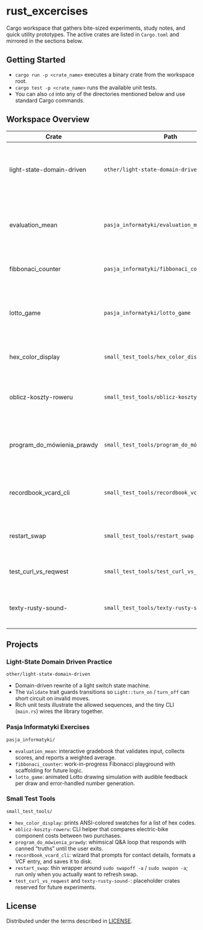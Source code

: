 # rust_excercises

Cargo workspace that gathers bite-sized experiments, study notes, and quick utility prototypes. The active crates are listed in `Cargo.toml` and mirrored in the sections below.

## Getting Started
- `cargo run -p <crate_name>` executes a binary crate from the workspace root.
- `cargo test -p <crate_name>` runs the available unit tests.
- You can also `cd` into any of the directories mentioned below and use standard Cargo commands.

## Workspace Overview
| Crate | Path | Description |
| --- | --- | --- |
| light-state-domain-driven | `other/light-state-domain-driven` | Domain-driven light switch with guarded state transitions and thorough tests. |
| evaluation_mean | `pasja_informatyki/evaluation_mean` | Interactive gradebook that validates input and prints a weighted average. |
| fibbonaci_counter | `pasja_informatyki/fibbonaci_counter` | Scaffold for future Fibonacci exploration. |
| lotto_game | `pasja_informatyki/lotto_game` | Animated Lotto drawing with audible feedback and guarded number generation. |
| hex_color_display | `small_test_tools/hex_color_display` | Prints ANSI swatches for a list of hex colors. |
| oblicz-koszty-roweru | `small_test_tools/oblicz-koszty-roweru` | Compares electric-bike component costs between purchases. |
| program_do_mówienia_prawdy | `small_test_tools/program_do_mówienia_prawdy` | Simple loop that responds with canned truths to predefined prompts. |
| recordbook_vcard_cli | `small_test_tools/recordbook_vcard_cli` | CLI wizard that collects contact details and writes a VCF record. |
| restart_swap | `small_test_tools/restart_swap` | Wraps `sudo swapoff -a` / `sudo swapon -a` for quick swap refresh. |
| test_curl_vs_reqwest | `small_test_tools/test_curl_vs_reqwest` | Placeholder for HTTP benchmarking experiments. |
| texty-rusty-sound- | `small_test_tools/texty-rusty-sound-` | Placeholder for audio or text processing prototypes. |

## Projects

### Light-State Domain Driven Practice
`other/light-state-domain-driven`
- Domain-driven rewrite of a light switch state machine.
- The `Validate` trait guards transitions so `Light::turn_on` / `turn_off` can short circuit on invalid moves.
- Rich unit tests illustrate the allowed sequences, and the tiny CLI (`main.rs`) wires the library together.

### Pasja Informatyki Exercises
`pasja_informatyki/`
- `evaluation_mean`: interactive gradebook that validates input, collects scores, and reports a weighted average.
- `fibbonaci_counter`: work-in-progress Fibonacci playground with scaffolding for future logic.
- `lotto_game`: animated Lotto drawing simulation with audible feedback per draw and error-handled number generation.

### Small Test Tools
`small_test_tools/`
- `hex_color_display`: prints ANSI-colored swatches for a list of hex codes.
- `oblicz-koszty-roweru`: CLI helper that compares electric-bike component costs between two purchases.
- `program_do_mówienia_prawdy`: whimsical Q&A loop that responds with canned “truths” until the user exits.
- `recordbook_vcard_cli`: wizard that prompts for contact details, formats a VCF entry, and saves it to disk.
- `restart_swap`: thin wrapper around `sudo swapoff -a` / `sudo swapon -a`; run only when you actually want to refresh swap.
- `test_curl_vs_reqwest` and `texty-rusty-sound-`: placeholder crates reserved for future experiments.

## License
Distributed under the terms described in [LICENSE](LICENSE).
